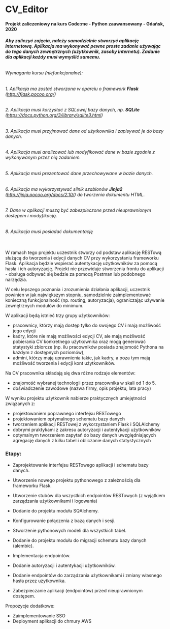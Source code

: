 # CV_Editor
#### Projekt zaliczeniowy na kurs Code:me - Python zaawansowany - Gdańsk, 2020

###### ___Aby zaliczyć zajęcia, należy samodzielnie stworzyć aplikację internetową. Aplikacja ma wykonywać pewne proste zadanie używając do tego danych zewnętrznych (użytkownik, zasoby Internetu). Zadanie dla aplikacji każdy musi wymyślić samemu.___

###### _Wymagania kursu (niefunkcjonalne):_

###### 1. Aplikacja ma zostać stworzona w oparciu o framework **Flask** (http://flask.pocoo.org/)
###### 2. Aplikacja musi korzystać z SQLowej bazy danych, np. **SQLite** (https://docs.python.org/3/library/sqlite3.html)
###### 3. Aplikacja musi przyjmować dane od użytkownika i zapisywać je do bazy danych.
###### 4. Aplikacja musi analizować lub modyfikować dane w bazie zgodnie z wykonywanym przez nią zadaniem. 
###### 5. Aplikacja musi prezentować dane przechowywane w bazie danych.
###### 6. Aplikacja ma wykorzystywać silnik szablonów **Jinja2** (http://jinja.pocoo.org/docs/2.10/) do tworzenia dokumentu HTML.
###### 7. Dane w aplikacji muszą być zabezpieczone przed nieuprawnionym dostępem i modyfikacją.
###### 8. Aplikacja musi posiadać dokumentację


<br>
W ramach tego projektu uczestnik stworzy od podstaw aplikację RESTową służącą do tworzenia i edycji danych CV przy wykorzystaniu frameworku Flask. Aplikacja będzie wspierać autentykację użytkowników za pomocą hasła i ich autoryzację. Projekt nie przewiduje stworzenia frontu do aplikacji - obsługa odbywać się bedzie za pomocą Postman lub podobnego narzędzia.

W celu lepszego poznania i zrozumienia działania aplikacji, uczestnik powinien w jak największym stopniu, samodzielnie zaimplementować konieczną funkcjonalność (np. routing, autoryzacja), ograniczając używanie zewnętrznych modułów do minimum.

W aplikacji będą istnieć trzy grupy użytkowników:
- pracownicy, którzy mają dostęp tylko do swojego CV i mają możliwość jego edycji
- kadry, które nie mają możliwości edycji CV, ale mają możliwość pobierania CV konkretnego użytkownika oraz mogą generować statystyki zbiorcze (np. ilu pracowników posiada znajomość Pythona na każdym z dostępnych poziomów),
- admini, którzy mają uprawnienia takie, jak kadry, a poza tym mają możliwość tworzenia i edycji kont użytkowników.

Na CV pracownika składają się dwa różne rodzaje elementów:
- znajomość wybranej technologii przez pracownika w skali od 1 do 5.
- doświadczenie zawodowe (nazwa firmy, opis projektu, lata pracy)

W wyniku projektu użytkownik nabierze praktycznych umiejętności związanych z:
- projektowaniem poprawnego interfejsu RESTowego
- projektowaniem optymalnego schematu bazy danych
- tworzeniem aplikacji RESTowej z wykorzystaniem Flask i SQLAlchemy
- dobrymi praktykami z zakresu autoryzacji i autentykacji użytkowników
- optymalnym tworzeniem zapytań do bazy danych uwzględniających agregację danych z kilku tabel i obliczanie danych statystycznych

### Etapy:


- Zaprojektowanie interfejsu RESTowego aplikacji i schematu bazy danych.
- Utworzenie nowego projektu pythonowego z zależnością dla frameworku Flask.
- Utworzenie stubów dla wszystkich endpointów RESTowych (z wyjątkiem zarządzania użytkownikami i logowania)


- Dodanie do projektu modułu SQAlchemy.
- Konfigurowanie połączenia z bazą danych i sesji.
- Stworzenie pythonowych modeli dla wszystkich tabel.
- Dodanie do projektu modułu do migracji schematu bazy danych (alembic).
- Implementacja endpointów.


- Dodanie autoryzacji i autentykacji użytkowników.
- Dodanie endpointów do zarządzania użytkownikami i zmiany własnego hasła przez użytkownika.
- Zabezpieczanie aplikacji (endpointów) przed nieuprawnionym dostępem.

Propozycje dodatkowe:
- Zaimplementowanie SSO
- Deployment aplikacji do chmury AWS
